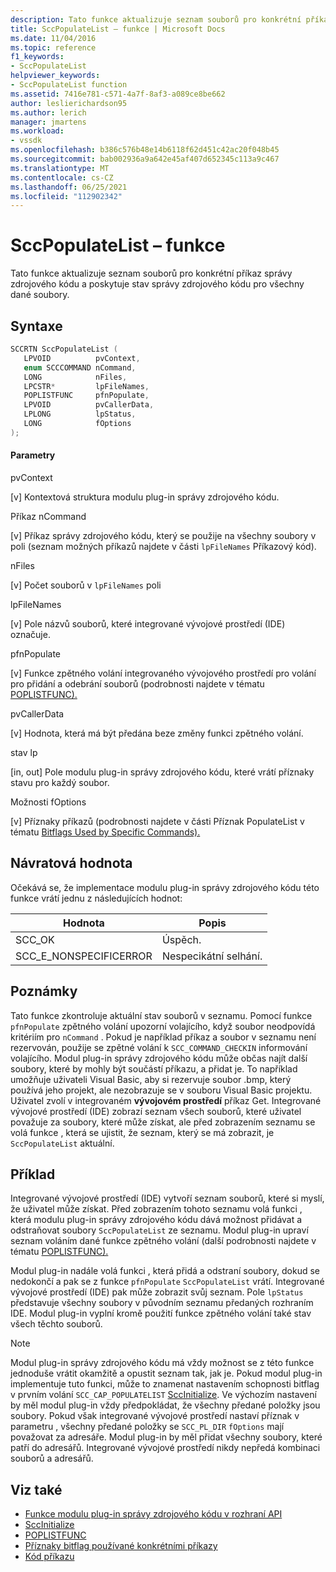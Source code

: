```yaml
---
description: Tato funkce aktualizuje seznam souborů pro konkrétní příkaz správy zdrojového kódu a poskytuje stav správy zdrojového kódu pro všechny dané soubory.
title: SccPopulateList – funkce | Microsoft Docs
ms.date: 11/04/2016
ms.topic: reference
f1_keywords:
- SccPopulateList
helpviewer_keywords:
- SccPopulateList function
ms.assetid: 7416e781-c571-4a7f-8af3-a089ce8be662
author: leslierichardson95
ms.author: lerich
manager: jmartens
ms.workload:
- vssdk
ms.openlocfilehash: b386c576b48e14b6118f62d451c42ac20f048b45
ms.sourcegitcommit: bab002936a9a642e45af407d652345c113a9c467
ms.translationtype: MT
ms.contentlocale: cs-CZ
ms.lasthandoff: 06/25/2021
ms.locfileid: "112902342"
---
```

# <a name="sccpopulatelist-function"></a>SccPopulateList – funkce
Tato funkce aktualizuje seznam souborů pro konkrétní příkaz správy zdrojového kódu a poskytuje stav správy zdrojového kódu pro všechny dané soubory.

## <a name="syntax"></a>Syntaxe

```cpp
SCCRTN SccPopulateList (
   LPVOID          pvContext,
   enum SCCCOMMAND nCommand,
   LONG            nFiles,
   LPCSTR*         lpFileNames,
   POPLISTFUNC     pfnPopulate,
   LPVOID          pvCallerData,
   LPLONG          lpStatus,
   LONG            fOptions
);
```

#### <a name="parameters"></a>Parametry
 pvContext

[v] Kontextová struktura modulu plug-in správy zdrojového kódu.

 Příkaz nCommand

[v] Příkaz správy zdrojového kódu, který se použije na všechny soubory v poli (seznam možných příkazů najdete v části `lpFileNames` Příkazový kód). [](../extensibility/command-code-enumerator.md)

 nFiles

[v] Počet souborů v `lpFileNames` poli

 lpFileNames

[v] Pole názvů souborů, které integrované vývojové prostředí (IDE) označuje.

 pfnPopulate

[v] Funkce zpětného volání integrovaného vývojového prostředí pro volání pro přidání a odebrání souborů (podrobnosti najdete v tématu [POPLISTFUNC).](../extensibility/poplistfunc.md)

 pvCallerData

[v] Hodnota, která má být předána beze změny funkci zpětného volání.

 stav lp

[in, out] Pole modulu plug-in správy zdrojového kódu, které vrátí příznaky stavu pro každý soubor.

 Možnosti fOptions

[v] Příznaky příkazů (podrobnosti najdete v části Příznak PopulateList v tématu [Bitflags Used by Specific Commands).](../extensibility/bitflags-used-by-specific-commands.md)

## <a name="return-value"></a>Návratová hodnota
 Očekává se, že implementace modulu plug-in správy zdrojového kódu této funkce vrátí jednu z následujících hodnot:

|Hodnota|Popis|
|-----------|-----------------|
|SCC_OK|Úspěch.|
|SCC_E_NONSPECIFICERROR|Nespecikátní selhání.|

## <a name="remarks"></a>Poznámky
 Tato funkce zkontroluje aktuální stav souborů v seznamu. Pomocí funkce `pfnPopulate` zpětného volání upozorní volajícího, když soubor neodpovídá kritériím pro `nCommand` . Pokud je například příkaz a soubor v seznamu není rezervován, použije se zpětné volání k `SCC_COMMAND_CHECKIN` informování volajícího. Modul plug-in správy zdrojového kódu může občas najít další soubory, které by mohly být součástí příkazu, a přidat je. To například umožňuje uživateli Visual Basic, aby si rezervuje soubor .bmp, který používá jeho projekt, ale nezobrazuje se v souboru Visual Basic projektu. Uživatel zvolí v integrovaném **vývojovém prostředí** příkaz Get. Integrované vývojové prostředí (IDE) zobrazí seznam všech souborů, které uživatel považuje za soubory, které může získat, ale před zobrazením seznamu se volá funkce , která se ujistit, že seznam, který se má zobrazit, je `SccPopulateList` aktuální.

## <a name="example"></a>Příklad
 Integrované vývojové prostředí (IDE) vytvoří seznam souborů, které si myslí, že uživatel může získat. Před zobrazením tohoto seznamu volá funkci , která modulu plug-in správy zdrojového kódu dává možnost přidávat a odstraňovat soubory `SccPopulateList` ze seznamu. Modul plug-in upraví seznam voláním dané funkce zpětného volání (další podrobnosti najdete v tématu [POPLISTFUNC).](../extensibility/poplistfunc.md)

 Modul plug-in nadále volá funkci , která přidá a odstraní soubory, dokud se nedokončí a pak se z funkce `pfnPopulate` `SccPopulateList` vrátí. Integrované vývojové prostředí (IDE) pak může zobrazit svůj seznam. Pole `lpStatus` představuje všechny soubory v původním seznamu předaných rozhraním IDE. Modul plug-in vyplní kromě použití funkce zpětného volání také stav všech těchto souborů.

> [!NOTE]
> Modul plug-in správy zdrojového kódu má vždy možnost se z této funkce jednoduše vrátit okamžitě a opustit seznam tak, jak je. Pokud modul plug-in implementuje tuto funkci, může to znamenat nastavením schopnosti bitflag v prvním volání `SCC_CAP_POPULATELIST` [SccInitialize](../extensibility/sccinitialize-function.md). Ve výchozím nastavení by měl modul plug-in vždy předpokládat, že všechny předané položky jsou soubory. Pokud však integrované vývojové prostředí nastaví příznak v parametru , všechny předané položky se `SCC_PL_DIR` `fOptions` mají považovat za adresáře. Modul plug-in by měl přidat všechny soubory, které patří do adresářů. Integrované vývojové prostředí nikdy nepředá kombinaci souborů a adresářů.

## <a name="see-also"></a>Viz také
- [Funkce modulu plug-in správy zdrojového kódu v rozhraní API](../extensibility/source-control-plug-in-api-functions.md)
- [SccInitialize](../extensibility/sccinitialize-function.md)
- [POPLISTFUNC](../extensibility/poplistfunc.md)
- [Příznaky bitflag používané konkrétními příkazy](../extensibility/bitflags-used-by-specific-commands.md)
- [Kód příkazu](../extensibility/command-code-enumerator.md)
